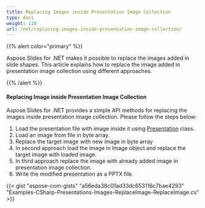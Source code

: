 ```yaml
---
title: Replacing Images inside Presentation Image Collection
type: docs
weight: 110
url: /net/replacing-images-inside-presentation-image-collection/
---
```


{{% alert color="primary" %}} 

Aspose.Slides for .NET makes it possible to replace the images added in slide shapes. This article explains how to replace the image added in presentation image collection using different approaches.

{{% /alert %}} 
#### **Replacing Image inside Presentation Image Collection**
Aspose.Slides for .NET provides a simple API methods for replacing the images inside presentation image collection. Please follow the steps below:

1. Load the presentation file with image inside it using [Presentation](https://apireference.aspose.com/slides/net/aspose.slides/presentation) class.
1. Load an image from file in byte array.
1. Replace the target image with new image in byte array
1. In second approach load the image in Image object and replace the target image with loaded image.
1. In third approach replace the image with already added image in presentation image collection.
1. Write the modified presentation as a PPTX file.

{{< gist "aspose-com-gists" "a56eda38c01ad33dc653116c7bae4293" "Examples-CSharp-Presentations-Images-ReplaceImage-ReplaceImage.cs" >}}
